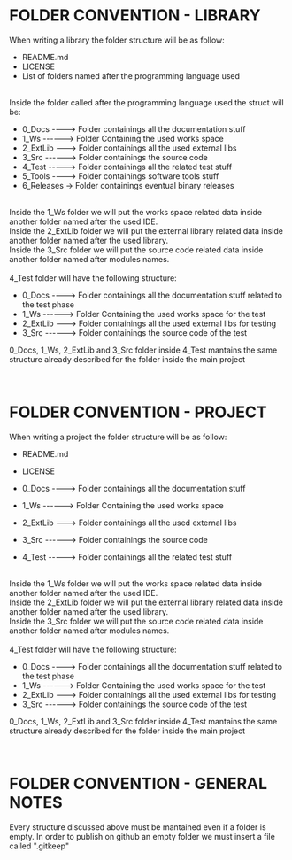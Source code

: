 # FOLDER CONVENTION - LIBRARY
When writing a library the folder structure will be as follow:
- README.md <br>
- LICENSE <br>
- List of folders named after the programming language used<br><br>

Inside the folder called after the programming language used the struct will be:
- 0_Docs ----> Folder containings all the documentation stuff<br>
- 1_Ws ------> Folder Containing the used works space<br>
- 2_ExtLib  ---> Folder containings all the used external libs<br>
- 3_Src ------> Folder containings the source code<br>
- 4_Test -----> Folder containings all the related test stuff<br>
- 5_Tools ----> Folder containings software tools stuff <br>
- 6_Releases -> Folder containings eventual binary releases <br><br>

Inside the 1_Ws folder we will put the works space related data inside another folder named after the used IDE.<br>
Inside the 2_ExtLib folder we will put the external library related data inside another folder named after the used library.<br>
Inside the 3_Src folder we will put the source code related data inside another folder named after modules names.<br><br>
4_Test folder will have the following structure:
- 0_Docs ----> Folder containings all the documentation stuff related to the test phase<br>
- 1_Ws ------> Folder Containing the used works space for the test<br>
- 2_ExtLib  ---> Folder containings all the used external libs for testing<br>
- 3_Src ------> Folder containings the source code of the test<br>

0_Docs, 1_Ws, 2_ExtLib and 3_Src folder inside 4_Test mantains the same structure already described for the folder inside the main project


<br>

# FOLDER CONVENTION - PROJECT
When writing a project the folder structure will be as follow:
- README.md <br>
- LICENSE <br>

- 0_Docs ----> Folder containings all the documentation stuff<br>
- 1_Ws ------> Folder Containing the used works space<br>
- 2_ExtLib  ---> Folder containings all the used external libs<br>
- 3_Src ------> Folder containings the source code<br>
- 4_Test -----> Folder containings all the related test stuff<br><br>

Inside the 1_Ws folder we will put the works space related data inside another folder named after the used IDE.<br>
Inside the 2_ExtLib folder we will put the external library related data inside another folder named after the used library.<br>
Inside the 3_Src folder we will put the source code related data inside another folder named after modules names.<br><br>
4_Test folder will have the following structure:
- 0_Docs ----> Folder containings all the documentation stuff related to the test phase<br>
- 1_Ws ------> Folder Containing the used works space for the test<br>
- 2_ExtLib  ---> Folder containings all the used external libs for testing<br>
- 3_Src ------> Folder containings the source code of the test<br>

0_Docs, 1_Ws, 2_ExtLib and 3_Src folder inside 4_Test mantains the same structure already described for the folder inside the main project


<br>

# FOLDER CONVENTION - GENERAL NOTES
Every structure discussed above must be mantained even if a folder is empty. In order to publish on github an empty folder we must insert a file called ".gitkeep"
